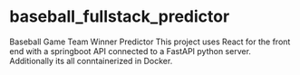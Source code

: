 ﻿# baseball_fullstack_predictor
Baseball Game Team Winner Predictor
This project uses React for the front end with a springboot API connected to a FastAPI python server. Additionally its all conntainerized in Docker.
